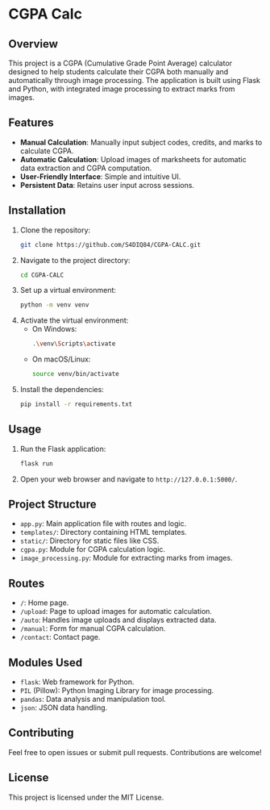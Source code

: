 # CGPA Calc

## Overview
This project is a CGPA (Cumulative Grade Point Average) calculator designed to help students calculate their CGPA both manually and automatically through image processing. The application is built using Flask and Python, with integrated image processing to extract marks from images.

## Features
- **Manual Calculation**: Manually input subject codes, credits, and marks to calculate CGPA.
- **Automatic Calculation**: Upload images of marksheets for automatic data extraction and CGPA computation.
- **User-Friendly Interface**: Simple and intuitive UI.
- **Persistent Data**: Retains user input across sessions.

## Installation
1. Clone the repository:
    ```sh
    git clone https://github.com/S4DIQ84/CGPA-CALC.git
    ```
2. Navigate to the project directory:
    ```sh
    cd CGPA-CALC
    ```
3. Set up a virtual environment:
    ```sh
    python -m venv venv
    ```
4. Activate the virtual environment:
    - On Windows:
        ```sh
        .\venv\Scripts\activate
        ```
    - On macOS/Linux:
        ```sh
        source venv/bin/activate
        ```
5. Install the dependencies:
    ```sh
    pip install -r requirements.txt
    ```

## Usage
1. Run the Flask application:
    ```sh
    flask run
    ```
2. Open your web browser and navigate to `http://127.0.0.1:5000/`.

## Project Structure
- `app.py`: Main application file with routes and logic.
- `templates/`: Directory containing HTML templates.
- `static/`: Directory for static files like CSS.
- `cgpa.py`: Module for CGPA calculation logic.
- `image_processing.py`: Module for extracting marks from images.

## Routes
- `/`: Home page.
- `/upload`: Page to upload images for automatic calculation.
- `/auto`: Handles image uploads and displays extracted data.
- `/manual`: Form for manual CGPA calculation.
- `/contact`: Contact page.

## Modules Used
- `flask`: Web framework for Python.
- `PIL` (Pillow): Python Imaging Library for image processing.
- `pandas`: Data analysis and manipulation tool.
- `json`: JSON data handling.

## Contributing
Feel free to open issues or submit pull requests. Contributions are welcome!

## License
This project is licensed under the MIT License.
